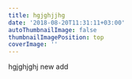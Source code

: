 ```yaml
---
title: hgjghjjhg
date: '2018-08-20T11:31:11+03:00'
autoThumbnailImage: false
thumbnailImagePosition: top
coverImage: ''
---
```

hgjghjghj new add
